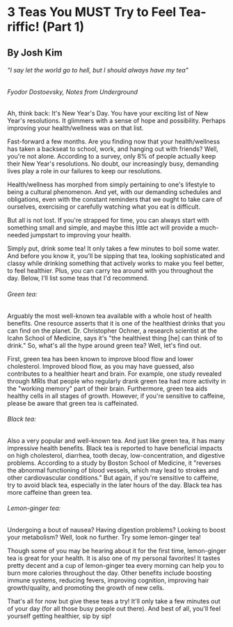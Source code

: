 # 3 Teas You MUST Try to Feel Tea-riffic! (Part 1)
## By Josh Kim
###### "I say let the world go to hell, but I should always have my tea"
###### Fyodor Dostoevsky, Notes from Underground

Ah, think back: It's New Year's Day. You have your exciting list of New Year's resolutions. It glimmers with a sense of hope and possibility. Perhaps improving your health/wellness was on that list.

Fast-forward a few months. Are you finding now that your health/wellness has taken a backseat to school, work, and hanging out with friends? Well, you're not alone. According to a survey, only 8% of people actually keep their New Year's resolutions. No doubt, our increasingly busy, demanding lives play a role in our failures to keep our resolutions.

Health/wellness has morphed from simply pertaining to one's lifestyle to being a cultural phenomenon. And yet, with our demanding schedules and obligations, even with the constant reminders that we ought to take care of ourselves, exercising or carefully watching what you eat is difficult.

But all is not lost. If you're strapped for time, you can always start with something small and simple, and maybe this little act will provide a much-needed jumpstart to improving your health.

Simply put, drink some tea! It only takes a few minutes to boil some water. And before you know it, you'll be sipping that tea, looking sophisticated and classy while drinking something that actively works to make you feel better, to feel healthier. Plus, you can carry tea around with you throughout the day. Below, I'll list some teas that I'd recommend.

###### Green tea:
Arguably the most well-known tea available with a whole host of health benefits. One resource asserts that it is one of the healthiest drinks that you can find on the planet. Dr. Christopher Ochner, a research scientist at the Icahn School of Medicine, says it's "the healthiest thing [he] can think of to drink." So, what's all the hype around green tea? Well, let's find out.

First, green tea has been known to improve blood flow and lower cholesterol. Improved blood flow, as you may have guessed, also contributes to a healthier heart and brain. For example, one study revealed through MRIs that people who regularly drank green tea had more activity in the "working memory" part of their brain. Furthermore, green tea aids healthy cells in all stages of growth. However, if you're sensitive to caffeine, please be aware that green tea is caffeinated.

###### Black tea:
Also a very popular and well-known tea. And just like green tea, it has many impressive health benefits. Black tea is reported to have beneficial impacts on high cholesterol, diarrhea, tooth decay, low-concentration, and digestive problems. According to a study by Boston School of Medicine, it "reverses the abnormal functioning of blood vessels, which may lead to strokes and other cardiovascular conditions." But again, if you're sensitive to caffeine, try to avoid black tea, especially in the later hours of the day. Black tea has more caffeine than green tea.

###### Lemon-ginger tea:
Undergoing a bout of nausea? Having digestion problems? Looking to boost your metabolism? Well, look no further. Try some lemon-ginger tea!

Though some of you may be hearing about it for the first time, lemon-ginger tea is great for your health. It is also one of my personal favorites! It tastes pretty decent and a cup of lemon-ginger tea every morning can help you to burn more calories throughout the day. Other benefits include boosting immune systems, reducing fevers, improving cognition, improving hair growth/quality, and promoting the growth of new cells.

That's all for now but give these teas a try! It'll only take a few minutes out of your day (for all those busy people out there). And best of all, you'll feel yourself getting healthier, sip by sip!
